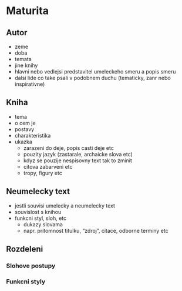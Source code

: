 # Maturita

## Autor
- zeme
- doba
- temata
- jine knihy
- hlavni nebo vedlejsi predstavitel umeleckeho smeru a popis smeru
- dalsi lide co take psali v podobnem duchu (tematicky, zanr nebo inspirativne)

## Kniha
- tema
- o cem je
- postavy
- charakteristika
- ukazka
	- zarazeni do deje, popis casti deje etc
	- pouzity jazyk (zastarale, archaicke slova etc)
	- kdyz se pouzije nespisovny text tak to zminit
	- citova zabarveni etc
	- tropy, figury etc

## Neumelecky text
- jestli souvisi umelecky a neumelecky text
- souvislost s knihou
- funkcni styl, sloh, etc
	- dukazy slovama
	- napr. pritomnost titulku, “zdroj”, citace, odborne terminy etc


## Rozdeleni
### Slohove postupy

### Funkcni styly


